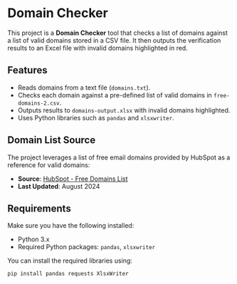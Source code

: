 # Domain Checker

This project is a **Domain Checker** tool that checks a list of domains against a list of valid domains stored in a CSV file. It then outputs the verification results to an Excel file with invalid domains highlighted in red.

## Features
- Reads domains from a text file (`domains.txt`).
- Checks each domain against a pre-defined list of valid domains in `free-domains-2.csv`.
- Outputs results to `domains-output.xlsx` with invalid domains highlighted.
- Uses Python libraries such as `pandas` and `xlsxwriter`.

## Domain List Source

The project leverages a list of free email domains provided by HubSpot as a reference for valid domains:
- **Source**: [HubSpot - Free Domains List](https://knowledge.hubspot.com/forms/what-domains-are-blocked-when-using-the-forms-email-domains-to-block-feature)
- **Last Updated**: August 2024

## Requirements

Make sure you have the following installed:
- Python 3.x
- Required Python packages: `pandas`, `xlsxwriter`

You can install the required libraries using:

```bash
pip install pandas requests XlsxWriter
